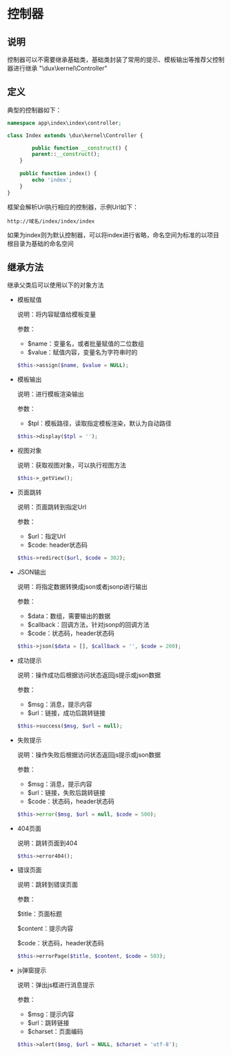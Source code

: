 # 控制器

## 说明

控制器可以不需要继承基础类，基础类封装了常用的提示、模板输出等推荐父控制器进行继承 "\dux\kernel\Controller"

## 定义

典型的控制器如下：

```php
namespace app\index\index\controller;

class Index extends \dux\kernel\Controller {

		public function __construct() {
        parent::__construct();
    }
    
    public function index() {
        echo 'index';
    }
}
```

框架会解析Url执行相应的控制器，示例Url如下：

```
http://域名/index/index/index
```

如果为index则为默认控制器，可以将index进行省略，命名空间为标准的以项目根目录为基础的命名空间

## 继承方法

继承父类后可以使用以下的对象方法

- 模板赋值

  说明：将内容赋值给模板变量

  参数：

  - $name：变量名，或者批量赋值的二位数组
  - $value：赋值内容，变量名为字符串时的

  ```php
  $this->assign($name, $value = NULL);
  ```

- 模板输出

  说明：进行模板渲染输出

  参数：

  - $tpl：模板路径，读取指定模板渲染，默认为自动路径

  ```php
  $this->display($tpl = '');
  ```

- 视图对象

  说明：获取视图对象，可以执行视图方法

  ```php
  $this->_getView();
  ```

- 页面跳转

  说明：页面跳转到指定Url

  参数：

  - $url：指定Url
  - $code: header状态码

  ```php
  $this->redirect($url, $code = 302);
  ```

- JSON输出

  说明：将指定数据转换成json或者jsonp进行输出

  参数：

  - $data：数组，需要输出的数据
  - $callback：回调方法，针对jsonp的回调方法
  - $code：状态码，header状态码

  ```php
  $this->json($data = [], $callback = '', $code = 200);
  ```

- 成功提示

  说明：操作成功后根据访问状态返回js提示或json数据

  参数：

  - $msg：消息，提示内容
  - $url：链接，成功后跳转链接

  ```php
  $this->success($msg, $url = null);
  ```

- 失败提示

  说明：操作失败后根据访问状态返回js提示或json数据

  参数：

  - $msg：消息，提示内容
  - $url：链接，失败后跳转链接
  - $code：状态码，header状态码

  ```php
  $this->error($msg, $url = null, $code = 500);
  ```

- 404页面

  说明：跳转页面到404

  ```php
  $this->error404();
  ```

- 错误页面

  说明：跳转到错误页面

  参数：

  $title：页面标题

  $content：提示内容

  $code：状态码，header状态码

  ```php
  $this->errorPage($title, $content, $code = 503);
  ```

- js弹窗提示

  说明：弹出js框进行消息提示

  参数：

  - $msg：提示内容
  - $url：跳转链接
  - $charset：页面编码

  ```php
  $this->alert($msg, $url = NULL, $charset = 'utf-8');
  ```

  
